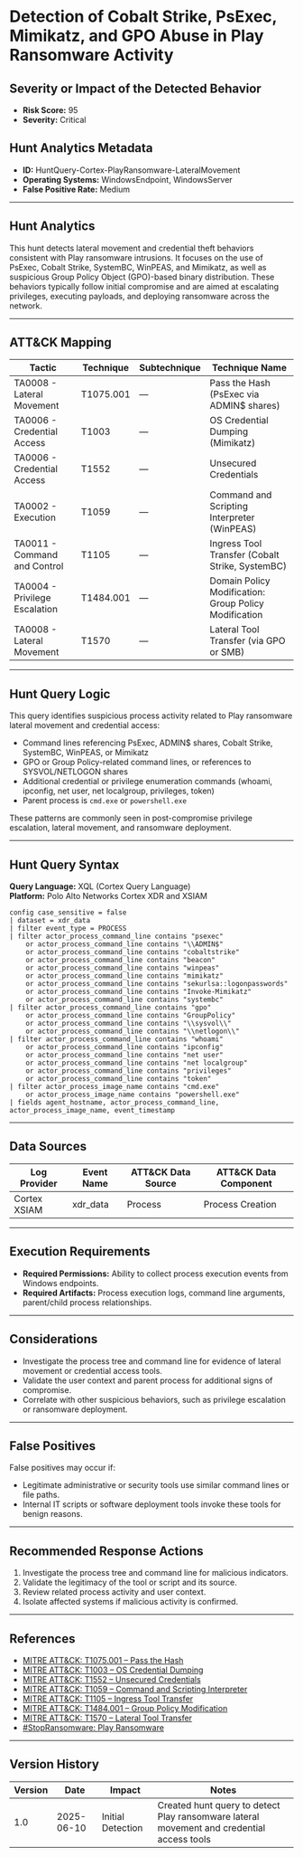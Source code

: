 # Detection of Cobalt Strike, PsExec, Mimikatz, and GPO Abuse in Play Ransomware Activity

## Severity or Impact of the Detected Behavior
- **Risk Score:** 95
- **Severity:** Critical

## Hunt Analytics Metadata

- **ID:** HuntQuery-Cortex-PlayRansomware-LateralMovement
- **Operating Systems:** WindowsEndpoint, WindowsServer
- **False Positive Rate:** Medium

---

## Hunt Analytics

This hunt detects lateral movement and credential theft behaviors consistent with Play ransomware intrusions. It focuses on the use of PsExec, Cobalt Strike, SystemBC, WinPEAS, and Mimikatz, as well as suspicious Group Policy Object (GPO)-based binary distribution. These behaviors typically follow initial compromise and are aimed at escalating privileges, executing payloads, and deploying ransomware across the network.

---

## ATT&CK Mapping

| Tactic                        | Technique   | Subtechnique | Technique Name                                            |
|-------------------------------|-------------|--------------|----------------------------------------------------------|
| TA0008 - Lateral Movement     | T1075.001   | —            | Pass the Hash (PsExec via ADMIN$ shares)                 |
| TA0006 - Credential Access    | T1003       | —            | OS Credential Dumping (Mimikatz)                         |
| TA0006 - Credential Access    | T1552       | —            | Unsecured Credentials                                    |
| TA0002 - Execution            | T1059       | —            | Command and Scripting Interpreter (WinPEAS)              |
| TA0011 - Command and Control  | T1105       | —            | Ingress Tool Transfer (Cobalt Strike, SystemBC)          |
| TA0004 - Privilege Escalation | T1484.001   | —            | Domain Policy Modification: Group Policy Modification    |
| TA0008 - Lateral Movement     | T1570       | —            | Lateral Tool Transfer (via GPO or SMB)                   |

---

## Hunt Query Logic

This query identifies suspicious process activity related to Play ransomware lateral movement and credential access:

- Command lines referencing PsExec, ADMIN$ shares, Cobalt Strike, SystemBC, WinPEAS, or Mimikatz
- GPO or Group Policy-related command lines, or references to SYSVOL/NETLOGON shares
- Additional credential or privilege enumeration commands (whoami, ipconfig, net user, net localgroup, privileges, token)
- Parent process is `cmd.exe` or `powershell.exe`

These patterns are commonly seen in post-compromise privilege escalation, lateral movement, and ransomware deployment.

---

## Hunt Query Syntax

**Query Language:** XQL (Cortex Query Language)  
**Platform:** Polo Alto Networks Cortex XDR and XSIAM

```xql
config case_sensitive = false
| dataset = xdr_data
| filter event_type = PROCESS
| filter actor_process_command_line contains "psexec"
    or actor_process_command_line contains "\\ADMIN$"
    or actor_process_command_line contains "cobaltstrike"
    or actor_process_command_line contains "beacon"
    or actor_process_command_line contains "winpeas"
    or actor_process_command_line contains "mimikatz"
    or actor_process_command_line contains "sekurlsa::logonpasswords"
    or actor_process_command_line contains "Invoke-Mimikatz"
    or actor_process_command_line contains "systembc"
| filter actor_process_command_line contains "gpo"
    or actor_process_command_line contains "GroupPolicy"
    or actor_process_command_line contains "\\sysvol\\"
    or actor_process_command_line contains "\\netlogon\\"
| filter actor_process_command_line contains "whoami"
    or actor_process_command_line contains "ipconfig"
    or actor_process_command_line contains "net user"
    or actor_process_command_line contains "net localgroup"
    or actor_process_command_line contains "privileges"
    or actor_process_command_line contains "token"
| filter actor_process_image_name contains "cmd.exe"
    or actor_process_image_name contains "powershell.exe"
| fields agent_hostname, actor_process_command_line, actor_process_image_name, event_timestamp
```

---

## Data Sources

| Log Provider | Event Name       | ATT&CK Data Source  | ATT&CK Data Component  |
|--------------|------------------|---------------------|------------------------|
| Cortex XSIAM | xdr_data           | Process             | Process Creation     |

---

## Execution Requirements

- **Required Permissions:** Ability to collect process execution events from Windows endpoints.
- **Required Artifacts:** Process execution logs, command line arguments, parent/child process relationships.

---

## Considerations

- Investigate the process tree and command line for evidence of lateral movement or credential access tools.
- Validate the user context and parent process for additional signs of compromise.
- Correlate with other suspicious behaviors, such as privilege escalation or ransomware deployment.

---

## False Positives

False positives may occur if:
- Legitimate administrative or security tools use similar command lines or file paths.
- Internal IT scripts or software deployment tools invoke these tools for benign reasons.

---

## Recommended Response Actions

1. Investigate the process tree and command line for malicious indicators.
2. Validate the legitimacy of the tool or script and its source.
3. Review related process activity and user context.
4. Isolate affected systems if malicious activity is confirmed.

---

## References

- [MITRE ATT&CK: T1075.001 – Pass the Hash](https://attack.mitre.org/techniques/T1075/001/)
- [MITRE ATT&CK: T1003 – OS Credential Dumping](https://attack.mitre.org/techniques/T1003/)
- [MITRE ATT&CK: T1552 – Unsecured Credentials](https://attack.mitre.org/techniques/T1552/)
- [MITRE ATT&CK: T1059 – Command and Scripting Interpreter](https://attack.mitre.org/techniques/T1059/)
- [MITRE ATT&CK: T1105 – Ingress Tool Transfer](https://attack.mitre.org/techniques/T1105/)
- [MITRE ATT&CK: T1484.001 – Group Policy Modification](https://attack.mitre.org/techniques/T1484/001/)
- [MITRE ATT&CK: T1570 – Lateral Tool Transfer](https://attack.mitre.org/techniques/T1570/)
- [#StopRansomware: Play Ransomware](https://www.cisa.gov/news-events/cybersecurity-advisories/aa23-352a)

---

## Version History

| Version | Date       | Impact            | Notes                                                                                      |
|---------|------------|-------------------|--------------------------------------------------------------------------------------------|
| 1.0     | 2025-06-10 | Initial Detection | Created hunt query to detect Play ransomware lateral movement and credential access tools   |
